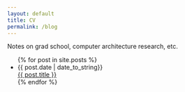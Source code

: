 ```yaml
---
layout: default
title: CV
permalink: /blog
---
```


Notes on grad school, computer architecture research, etc.

<ul id="blog-index">
  {% for post in site.posts %}
  <li>
      <span class="date">{{ post.date | date_to_string}}
</span><br>
      <a href="{{ post.url }}">{{ post.title }}</a> 
    </li>
  {% endfor %}
</ul>
